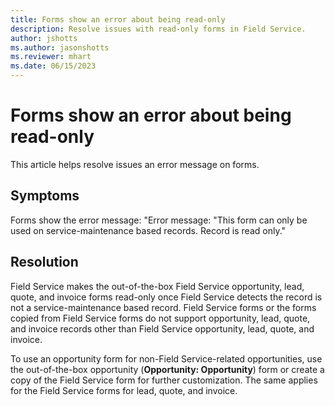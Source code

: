 ```yaml
---
title: Forms show an error about being read-only
description: Resolve issues with read-only forms in Field Service.
author: jshotts
ms.author: jasonshotts
ms.reviewer: mhart
ms.date: 06/15/2023
---
```


# Forms show an error about being read-only

This article helps resolve issues an error message on forms.

## Symptoms

Forms show the error message: "Error message: "This form can only be used on service-maintenance based records. Record is read only."

## Resolution

Field Service makes the out-of-the-box Field Service opportunity, lead, quote, and invoice forms read-only once Field Service detects the record is not a service-maintenance based record. Field Service forms or the forms copied from Field Service forms do not support opportunity, lead, quote, and invoice records other than Field Service opportunity, lead, quote, and invoice.

To use an opportunity form for non-Field Service-related opportunities, use the out-of-the-box opportunity (**Opportunity: Opportunity**) form or create a copy of the Field Service form for further customization. The same applies for the Field Service forms for lead, quote, and invoice.
